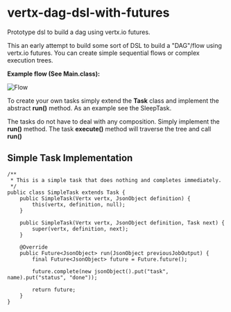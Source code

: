 # vertx-dag-dsl-with-futures
Prototype dsl to build a dag using vertx.io futures.

This an early attempt to build some sort of DSL to build a "DAG"/flow using vertx.io futures. You can create simple sequential flows or complex execution trees.

**Example flow (See Main.class):**

![Flow](
https://raw.githubusercontent.com/javadevmtl/vertx-dag-dsl-with-futures/master/flow.png)

To create your own tasks simply extend the **Task** class and implement the abstract **run()** method. As an example see the SleepTask.

The tasks do not have to deal with any composition. Simply implement the **run()** method. The task **execute()** method will traverse the tree and call **run()**

## Simple Task Implementation

```
/**
 * This is a simple task that does nothing and completes immediately.
 */
public class SimpleTask extends Task {
    public SimpleTask(Vertx vertx, JsonObject definition) {
        this(vertx, definition, null);
    }

    public SimpleTask(Vertx vertx, JsonObject definition, Task next) {
        super(vertx, definition, next);
    }

    @Override
    public Future<JsonObject> run(JsonObject previousJobOutput) {
        final Future<JsonObject> future = Future.future();

        future.complete(new jsonObject().put("task", name).put("status", "done"));

        return future;
    }
}
```
